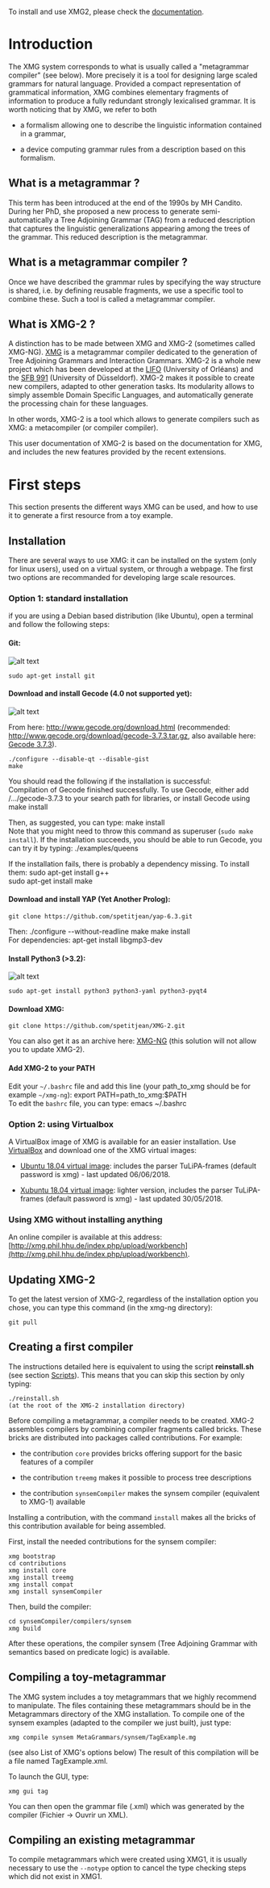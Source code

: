 To install and use XMG2, please check the [documentation](http://dokufarm.phil.hhu.de/xmg/).

# Introduction

The XMG system corresponds to what is usually called a "metagrammar compiler" (see below). More precisely it is a tool for designing large scaled grammars for natural language. Provided a compact representation of grammatical information, XMG combines elementary fragments of information to produce a fully redundant strongly lexicalised grammar. It is worth noticing that by XMG, we refer to both

*  a formalism allowing one to describe the linguistic information contained in a grammar,

*  a device computing grammar rules from a description based on this formalism. 

## What is a metagrammar ?

This term has been introduced at the end of the 1990s by MH Candito. During her PhD, she proposed a new process to generate semi-automatically a Tree Adjoining Grammar (TAG) from a reduced description that captures the linguistic generalizations appearing among the trees of the grammar. This reduced description is the metagrammar.

## What is a metagrammar compiler ?

Once we have described the grammar rules by specifying the way structure is shared, i.e. by defining reusable fragments, we use a specific tool to combine these. Such a tool is called a metagrammar compiler. 

## What is XMG-2 ?

A distinction has to be made between XMG and XMG-2 (sometimes called XMG-NG).
[XMG](https///sourcesup.cru.fr/xmg/) is a metagrammar compiler dedicated to the generation of Tree Adjoining Grammars and Interaction Grammars. XMG-2 is a whole new project which has been developed at the [LIFO](http://www.univ-orleans.fr/lifo/?lang=en) (University of Orléans) and the [SFB 991](http://www.sfb991.uni-duesseldorf.de/) (University of Düsseldorf). XMG-2 makes it possible to create new compilers, adapted to other generation tasks. Its modularity allows to simply assemble Domain Specific Languages, and automatically generate the processing chain for these languages.

In other words, XMG-2 is a tool which allows to generate compilers such as XMG: a metacompiler (or compiler compiler).

This user documentation of XMG-2 is based on the documentation for XMG, and includes the new features provided by the recent extensions.

# First steps

This section presents the different ways XMG can be used, and how to use it to generate a first resource from a toy example.
## Installation

There are several ways to use XMG: it can be installed on the system (only for linux users), used on a virtual system, or through a webpage. The first two options are recommanded for developing large scale resources. 
### Option 1: standard installation

if you are using a Debian based distribution (like Ubuntu), open a terminal and follow the following steps:

####  Git:

![alt text](https://raw.githubusercontent.com/spetitjean/XMG-2/master/Doc/images/git.png)

    sudo apt-get install git

#### Download and install Gecode (4.0 not supported yet):

![alt text](https://raw.githubusercontent.com/spetitjean/XMG-2/master/Doc/images/gecode.png)

From here: http://www.gecode.org/download.html (recommended: http://www.gecode.org/download/gecode-3.7.3.tar.gz, also available here: [Gecode 3.7.3](https///drive.google.com/uc?export=download&id=0B2gwCa-ajJXmOUd0VHBZYnNTZ2c)).

    ./configure --disable-qt --disable-gist
    make 
You should read the following if the installation is successful:        
    Compilation of Gecode finished successfully. To use Gecode, either add 
    /.../gecode-3.7.3 to your search path for libraries, or install Gecode using
   make install       
    
Then, as suggested, you can type: 
    make install    
Note that you might need to throw this command as superuser (`sudo make install`).
If the installation succeeds, you should be able to run Gecode, you can try it by typing:
    ./examples/queens
    
If the installation fails, there is probably a dependency missing. To install them: 
    sudo apt-get install g++    
    sudo apt-get install make
####  Download and install YAP (Yet Another Prolog):

    git clone https://github.com/spetitjean/yap-6.3.git

Then:
    ./configure --without-readline
    make 
    make install   
For dependencies: 
    apt-get install libgmp3-dev
#### Install Python3 (>3.2):

![alt text](https://raw.githubusercontent.com/spetitjean/XMG-2/master/Doc/images/python.png)

    sudo apt-get install python3 python3-yaml python3-pyqt4

#### Download XMG:

    git clone https://github.com/spetitjean/XMG-2.git    
You can also get it as an archive here: [XMG-NG](https///drive.google.com/uc?export=download&id=0B2gwCa-ajJXmRmNfU1FvRFpwOGM) (this solution will not allow you to update XMG-2).

#### Add XMG-2 to your PATH

Edit your `~/.bashrc` file and add this line (your path_to_xmg should be for example `~/xmg-ng`):
    export PATH=path_to_xmg:$PATH    
To edit the `bashrc` file, you can type:
    emacs ~/.bashrc

### Option 2: using Virtualbox

A VirtualBox image of XMG is available for an easier installation.
Use [VirtualBox](https///www.virtualbox.org/) and download one of the XMG virtual images:

*  [Ubuntu 18.04 virtual image](https///www.dropbox.com/s/nltmtbxram2yd73/XMG-Ubuntu-18.04.ova?dl=1): includes the parser TuLiPA-frames (default password is xmg) - last updated 06/06/2018.

*  [Xubuntu 18.04 virtual image](https///www.dropbox.com/s/knkg4qtfld3ir4g/XMG-Xubuntu-18.04.ova?dl=1): lighter version, includes the parser TuLiPA-frames (default password is xmg) - last updated 30/05/2018.

###  Using XMG without installing anything

An online compiler is available at this address: [http://xmg.phil.hhu.de/index.php/upload/workbench](http://xmg.phil.hhu.de/index.php/upload/workbench).


## Updating XMG-2

To get the latest version of XMG-2, regardless of the installation option you chose, you can type this command (in the xmg-ng directory):
    
    git pull
##  Creating a first compiler

The instructions detailed here is equivalent to using the script **reinstall.sh** (see section [Scripts](http://dokufarm.phil.hhu.de/xmg/doku.php?id=start#scripts)). This means that you can skip this section by only typing:

    ./reinstall.sh
    (at the root of the XMG-2 installation directory)

Before compiling a metagrammar, a compiler needs to be created. XMG-2 assembles compilers by combining compiler fragments called bricks. These bricks are distributed into packages called contributions. For example: 

*  the contribution `core` provides bricks offering support for the basic features of a compiler

*  the contribution `treemg` makes it possible to process tree descriptions

*  the contribution `synsemCompiler` makes the synsem compiler (equivalent to XMG-1) available

Installing a contribution, with the command `install` makes all the bricks of this contribution available for being assembled.

First, install the needed contributions for the synsem compiler:

    xmg bootstrap               
    cd contributions            
    xmg install core          
    xmg install treemg         
    xmg install compat         
    xmg install synsemCompiler  

Then, build the compiler:

    cd synsemCompiler/compilers/synsem
    xmg build


After these operations, the compiler synsem (Tree Adjoining Grammar with semantics based on predicate logic) is available.

##  Compiling a toy-metagrammar

The XMG system includes a toy metagrammars that we highly recommend to manipulate. The files containing these metagrammars should be in the Metagrammars directory of the XMG installation. To compile one of the synsem examples (adapted to the compiler we just built), just type:

    xmg compile synsem MetaGrammars/synsem/TagExample.mg
(see also List of XMG's options below)
The result of this compilation will be a file named TagExample.xml.

To launch the GUI, type:

    xmg gui tag

You can then open the grammar file (.xml) which was generated by the compiler (Fichier -> Ouvrir un XML).

##  Compiling an existing metagrammar

To compile metagrammars which were created using XMG1, it is usually necessary to use the `--notype` option to cancel the type checking steps which did not exist in XMG1.    
